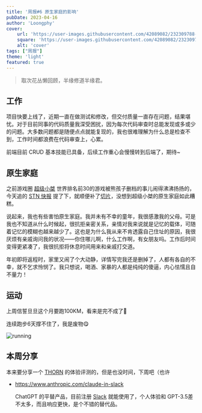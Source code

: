 ```yaml
---
title: '周报#6 原生家庭的影响'
pubDate: 2023-04-16
author: 'Loongphy'
cover:
    url: 'https://user-images.githubusercontent.com/42089082/232309788-bcad4360-8658-4b8e-945c-1d811bc1cd54.png'
    square: 'https://user-images.githubusercontent.com/42089082/232309788-bcad4360-8658-4b8e-945c-1d811bc1cd54.png'
    alt: 'cover'
tags: ["周报"] 
theme: 'light'
featured: true
---
```


> 取次花丛懒回顾，半缘修道半缘君。

## 工作

项目快要上线了，近期一直在做测试和修改，但交付质量一直存在问题，结果堪忧。对于目前同事的代码质量我深受困扰，因为每次代码审查时总能发现或多或少的问题。大多数问题都是随便点点就能复现的，我也很难理解为什么总是检查不到，工作时间都浪费在代码审查上，心累。

前端目前 CRUD 基本技能已具备，后续工作重心会慢慢转到后端了，期待\~

## 原生家庭

之前游戏圈 [超级小桀](https://www.douyu.com/74751) 世界排名前30的游戏被熊孩子删档的事儿闹得沸沸扬扬的，今天追的 [STN 快报](https://www.bilibili.com/video/BV1Hk4y1a7LW) 提了下，就顺便补了[切片](https://www.bilibili.com/video/BV1Qm4y1q79m)，没想到超级小桀的原生家庭如此糟糕。

说起来，我也有些害怕原生家庭。我并未有不幸的童年，我很感激我的父母。可是我也不知道从什么时候起，很抗拒亲密关系，亲情对我来说就是记忆的载体，可随着记忆的模糊也越来越少了。这也是为什么我从来不肯透露自己住址的原因，我很厌烦有亲戚询问我的状况——你住哪儿啊，什么工作啊，有女朋友吗。工作后时间变得更紧凑了，我很抗拒将休息时间用来和亲戚打交道。

年初即将返程时，家里又闹了个大动静，详情写完我还是删掉了，人都有各自的不幸，就不乞求怜悯了。我只想说，喝酒、家暴的人都是纯纯的傻逼，内心怯懦且自不量力！

## 运动

上周信誓旦旦这个月要跑100KM，看来是完不成了🥹

连续跑步6天撑不住了，我是废物😋

![running](https://user-images.githubusercontent.com/42089082/232309669-3773158d-c22c-42db-824e-72c6b3591ece.png)
## 本周分享 

本来要分享一个 [THORN](https://thorn.red) 的体验评测的，但是也没时间，下周吧（也许

* <https://www.anthropic.com/claude-in-slack>

  ChatGPT 的平替产品，目前注册 [Slack](https://slack.com/) 就能使用了，个人体验和 GPT-3.5差不太多，而且响应更快，是个不错的替代品。